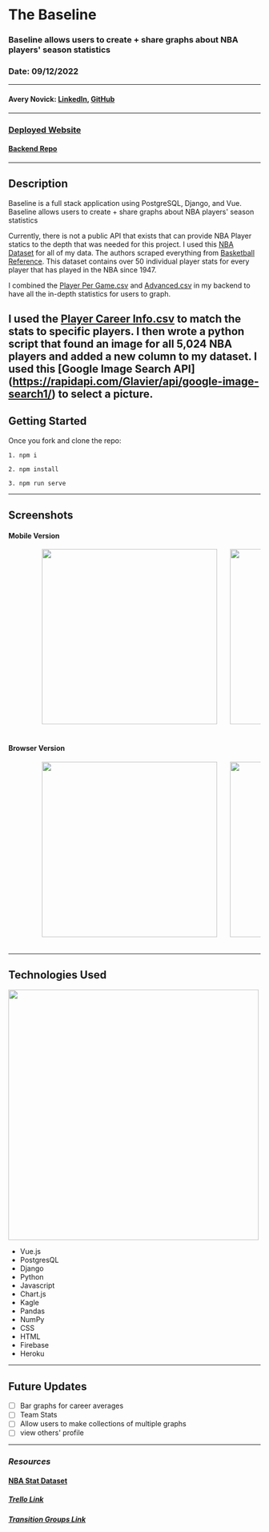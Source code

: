 # The Baseline

### Baseline allows users to create + share graphs about NBA players' season statistics

### Date: 09/12/2022

---

#### Avery Novick: <a href="https://www.linkedin.com/in/avery-novick/" target="_blank" rel="noreferrer">LinkedIn</a>, <a href="https://github.com/anovick1" target="_blank" rel="noreferrer">GitHub</a>

---

### <a href="https://baselinenovick.web.app/" target="_blank" rel="noreferrer">Deployed Website</a>

#### <a href="https://github.com/anovick1/Baseline_Backend" target="_blank" rel="noreferrer">Backend Repo</a>

---

## Description

Baseline is a full stack application using PostgreSQL, Django, and Vue. Baseline allows users to create + share graphs about NBA players' season statistics

Currently, there is not a public API that exists that can provide NBA Player statics to the depth that was needed for this project. I used this [NBA Dataset](https://www.kaggle.com/datasets/sumitrodatta/nba-aba-baa-stats?select=Advanced.csv) for all of my data. The authors scraped everything from [Basketball Reference](https://www.basketball-reference.com/). This dataset contains over 50 individual player stats for every player that has played in the NBA since 1947.

I combined the [Player Per Game.csv](https://www.kaggle.com/datasets/sumitrodatta/nba-aba-baa-stats?select=Player+Per+Game.csv) and [Advanced.csv](https://www.kaggle.com/datasets/sumitrodatta/nba-aba-baa-stats?select=Advanced.csv) in my backend to have all the in-depth statistics for users to graph.

## I used the [Player Career Info.csv](https://www.kaggle.com/datasets/sumitrodatta/nba-aba-baa-stats?select=Player+Career+Info.csv) to match the stats to specific players. I then wrote a python script that found an image for all 5,024 NBA players and added a new column to my dataset. I used this [Google Image Search API] (https://rapidapi.com/Glavier/api/google-image-search1/) to select a picture.

## Getting Started

Once you fork and clone the repo:

    1. npm i

    2. npm install

    3. npm run serve

---

## Screenshots

#### Mobile Version

<div style= "center">
    <pre>
        <img src="images/mobile_register.png"  height="350">&nbsp;&nbsp;&nbsp;<img src="images/mobile_user_feed.png" height="350">&nbsp;&nbsp;&nbsp;<img src="images/mobile_edit_profile.png" height="350">&nbsp;&nbsp;&nbsp;<img src="images/mobile_matches.png" height="350">&nbsp;&nbsp;&nbsp;
    </pre>
</div>

#### Browser Version

<div style= "center">
    <pre>
        <img src="images/registration.png"  height="350">&nbsp;&nbsp;&nbsp;<img src="images/feed.png" height="350">&nbsp;&nbsp;&nbsp;<img src="images/edit.png" height="350">&nbsp;&nbsp;&nbsp;<img src="images/connections.png" height="350">&nbsp;&nbsp;&nbsp;
    </pre>
</div>

---

## Technologies Used

<img style="center" src=""  width="500">

- Vue.js
- PostgresQL
- Django
- Python
- Javascript
- Chart.js
- Kagle
- Pandas
- NumPy
- CSS
- HTML
- Firebase
- Heroku

---

## Future Updates

- [ ] Bar graphs for career averages
- [ ] Team Stats
- [ ] Allow users to make collections of multiple graphs
- [ ] view others' profile

---

### **_Resources_**

#### [NBA Stat Dataset](https://www.kaggle.com/datasets/sumitrodatta/nba-aba-baa-stats?select=Advanced.csv)

##### [Trello Link](https://trello.com/b/8MOoe2VG/baseline)

##### [Transition Groups Link](https://vuejs.org/guide/built-ins/transition-group.html)
